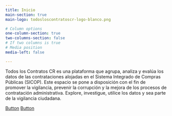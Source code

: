 ```yaml
---
title: Inicio
main-section: true
main-logo: todosloscontratoscr-logo-blanco.png

# Column options
one-column-section: true
two-columns-section: false
# If two columns is true
# Media position
media-left: false

---
```



Todos los Contratos CR es una plataforma que agrupa, analiza y evalúa los datos de las contrataciones alojadas en el Sistema Integrado de Compras Públicas (SICOP). Este espacio se pone a disposición con el fin de promover la vigilancia, prevenir la corrupción y la mejora de los procesos de contratación administrativa. Explore, investigue, utilice los datos y sea parte de la vigilancia ciudadana.


[Button](https://towerbuilder.poderlatam.org/)
[Button](https://towerbuilder.poderlatam.org/?iframe)
